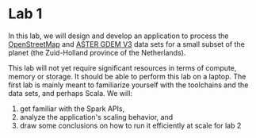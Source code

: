 # Lab 1

In this lab, we will design and develop an application to process
the [OpenStreetMap] and [ASTER GDEM V3] data sets for a small subset of the
planet (the Zuid-Holland province of the Netherlands).

This lab will not yet require significant resources in terms of compute, memory
or storage. It should be able to perform this lab on a laptop. The first lab is
mainly meant to familiarize yourself with the toolchains and the data sets, and
perhaps Scala. We will:

1. get familiar with the Spark APIs,
2. analyze the application's scaling behavior, and
3. draw some conclusions on how to run it efficiently at scale for lab 2

[OpenStreetMap]: https://www.openstreetmap.org
[ASTER GDEM V3]: https://asterweb.jpl.nasa.gov/gdem.asp
